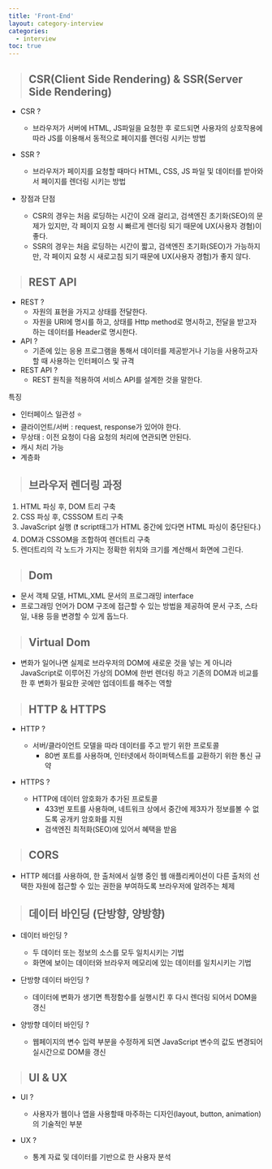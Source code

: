 ```yaml
---
title: 'Front-End'
layout: category-interview
categories:
  - interview
toc: true
---
```


> ## CSR(Client Side Rendering) & SSR(Server Side Rendering)

- CSR ?

  - 브라우저가 서버에 HTML, JS파일을 요청한 후 로드되면 사용자의 상호작용에 따라 JS를 이용해서 동적으로 페이지를 렌더링 시키는 방법

- SSR ?

  - 브라우저가 페이지를 요청할 때마다 HTML, CSS, JS 파일 및 데이터를 받아와서 페이지를 렌더링 시키는 방법

- 장점과 단점
  - CSR의 경우는 처음 로딩하는 시간이 오래 걸리고, 검색엔진 초기화(SEO)의 문제가 있지만, 각 페이지 요청 시 빠르게 렌더링 되기 때문에 UX(사용자 경혐)이 좋다.
  - SSR의 경우는 처음 로딩하는 시간이 짧고, 검색엔진 초기화(SEO)가 가능하지만, 각 페이지 요청 시 새로고침 되기 때문에 UX(사용자 경험)가 좋지 않다.

> ## REST API

- REST ?
  - 자원의 표현을 가지고 상태를 전달한다.
  - 자원을 URI에 명시를 하고, 상태를 Http method로 명시하고, 전달을 받고자 하는 데이터를 Header로 명시한다.
- API ?
  - 기존에 있는 응용 프로그램을 통해서 데이터를 제공받거나 기능을 사용하고자 할 때 사용하는 인터페이스 및 규격
- REST API ?
  - REST 원칙을 적용하여 서비스 API를 설계한 것을 말한다.

특징

- 인터페이스 일관성 ⭐️
- 클라이언트/서버 : request, response가 있어야 한다.
- 무상태 : 이전 요청이 다음 요청의 처리에 연관되면 안된다.
- 캐시 처리 가능
- 계층화

> ## 브라우저 렌더링 과정

1. HTML 파싱 후, DOM 트리 구축
2. CSS 파싱 후, CSSSOM 트리 구축
3. JavaScript 실행 (❗️ script태그가 HTML 중간에 있다면 HTML 파싱이 중단된다.)
4. DOM과 CSSOM을 조합하여 렌더트리 구축
5. 렌더트리의 각 노드가 가지는 정확한 위치와 크기를 계산해서 화면에 그린다.

> ## Dom

- 문서 객체 모델, HTML,XML 문서의 프로그래밍 interface
- 프로그래밍 언어가 DOM 구조에 접근할 수 있는 방법을 제공하여 문서 구조, 스타일, 내용 등을 변경할 수 있게 돕느다.

> ## Virtual Dom

- 변화가 일어나면 실제로 브라우저의 DOM에 새로운 것을 넣는 게 아니라
  JavaScript로 이루어진 가상의 DOM에 한번 렌더링 하고 기존의 DOM과 비교를 한 후 변화가 필요한 곳에만 업데이트를 해주는 역할

> ## HTTP & HTTPS

- HTTP ?

  - 서버/클라이언트 모델을 따라 데이터를 주고 받기 위한 프로토콜
    - 80번 포트를 사용하며, 인터넷에서 하이퍼텍스트를 교환하기 위한 통신 규약

- HTTPS ?
  - HTTP에 데이터 암호화가 추가된 프로토콜
    - 433번 포트를 사용하며, 네트워크 상에서 중간에 제3자가 정보를볼 수 없도록 공개키 암호화를 지원
    - 검색엔진 최적화(SEO)에 있어서 혜택을 받음

> ## CORS

- HTTP 헤더를 사용하여, 한 출처에서 실행 중인 웹 애플리케이션이 다른 출처의 선택한 자원에 접근할 수 있는 권한을 부여하도록 브라우저에 알려주는 체제

> ## 데이터 바인딩 (단방향, 양방향)

- 데이터 바인딩 ?

  - 두 데이터 또는 정보의 소스를 모두 일치시키는 기법
  - 화면에 보이는 데이터와 브라우저 메모리에 있는 데이터를 일치시키는 기법

- 단방향 데이터 바인딩 ?

  - 데이터에 변화가 생기면 특정함수를 실행시킨 후 다시 렌더링 되어서 DOM을 갱신

- 양방향 데이터 바인딩 ?
  - 웹페이지의 변수 입력 부분을 수정하게 되면 JavaScript 변수의 값도 변경되어 실시간으로 DOM을 갱신

> ## UI & UX

- UI ?

  - 사용자가 웹이나 앱을 사용할때 마주하는 디자인(layout, button, animation)의 기술적인 부분

- UX ?
  - 통계 자료 및 데이터를 기반으로 한 사용자 분석

